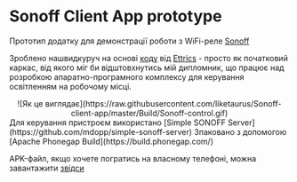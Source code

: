 # Sonoff Client App prototype
Прототип додатку для демонстрації роботи з WiFi-реле [Sonoff](http://sonoff.itead.cc/en/) 

Зроблено нашвидкуруч на основі [коду](https://codepen.io/ettrics/pen/ogRaRv) від [Ettrics](https://codepen.io/ettrics/) - просто як початковий каркас, від якого міг би відштовхнутись мій дипломник, що працює над розробкою апаратно-програмного комплексу для керування освітленням на робочому місці.
<center>
![Як це виглядає](https://raw.githubusercontent.com/liketaurus/Sonoff-client-app/master/Build/Sonoff-control.gif)
</center>
Для керування пристроєм використано [Simple SONOFF Server](https://github.com/mdopp/simple-sonoff-server)
Зпаковано з допомогою [Apache Phonegap Build](https://build.phonegap.com/)

APK-файл, якщо хочете погратись на власному телефоні, можна завантажити [звідси](https://github.com/liketaurus/Sonoff-client-app/blob/master/Build/SonoffControl-debug.apk?raw=true)
